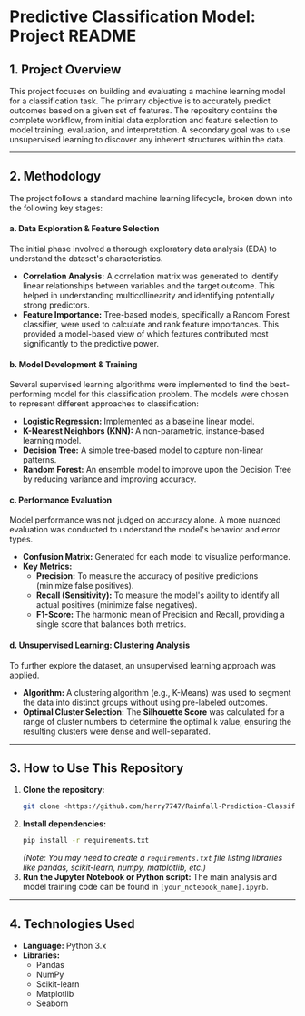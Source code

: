 # Predictive Classification Model: Project README

## 1. Project Overview

This project focuses on building and evaluating a machine learning model for a classification task. The primary objective is to accurately predict outcomes based on a given set of features. The repository contains the complete workflow, from initial data exploration and feature selection to model training, evaluation, and interpretation. A secondary goal was to use unsupervised learning to discover any inherent structures within the data.

---

## 2. Methodology

The project follows a standard machine learning lifecycle, broken down into the following key stages:

#### a. Data Exploration & Feature Selection
The initial phase involved a thorough exploratory data analysis (EDA) to understand the dataset's characteristics.
* **Correlation Analysis:** A correlation matrix was generated to identify linear relationships between variables and the target outcome. This helped in understanding multicollinearity and identifying potentially strong predictors.
* **Feature Importance:** Tree-based models, specifically a Random Forest classifier, were used to calculate and rank feature importances. This provided a model-based view of which features contributed most significantly to the predictive power.

#### b. Model Development & Training
Several supervised learning algorithms were implemented to find the best-performing model for this classification problem. The models were chosen to represent different approaches to classification:
* **Logistic Regression:** Implemented as a baseline linear model.
* **K-Nearest Neighbors (KNN):** A non-parametric, instance-based learning model.
* **Decision Tree:** A simple tree-based model to capture non-linear patterns.
* **Random Forest:** An ensemble model to improve upon the Decision Tree by reducing variance and improving accuracy.

#### c. Performance Evaluation
Model performance was not judged on accuracy alone. A more nuanced evaluation was conducted to understand the model's behavior and error types.
* **Confusion Matrix:** Generated for each model to visualize performance.
* **Key Metrics:**
    * **Precision:** To measure the accuracy of positive predictions (minimize false positives).
    * **Recall (Sensitivity):** To measure the model's ability to identify all actual positives (minimize false negatives).
    * **F1-Score:** The harmonic mean of Precision and Recall, providing a single score that balances both metrics.

#### d. Unsupervised Learning: Clustering Analysis
To further explore the dataset, an unsupervised learning approach was applied.
* **Algorithm:** A clustering algorithm (e.g., K-Means) was used to segment the data into distinct groups without using pre-labeled outcomes.
* **Optimal Cluster Selection:** The **Silhouette Score** was calculated for a range of cluster numbers to determine the optimal `k` value, ensuring the resulting clusters were dense and well-separated.

---

## 3. How to Use This Repository

1.  **Clone the repository:**
    ```bash
    git clone <https://github.com/harry7747/Rainfall-Prediction-Classifier/tree/main>
    ```
2.  **Install dependencies:**
    ```bash
    pip install -r requirements.txt
    ```
    *(Note: You may need to create a `requirements.txt` file listing libraries like pandas, scikit-learn, numpy, matplotlib, etc.)*
3.  **Run the Jupyter Notebook or Python script:**
    The main analysis and model training code can be found in `[your_notebook_name].ipynb`.

---

## 4. Technologies Used

* **Language:** Python 3.x
* **Libraries:**
    * Pandas
    * NumPy
    * Scikit-learn
    * Matplotlib
    * Seaborn
